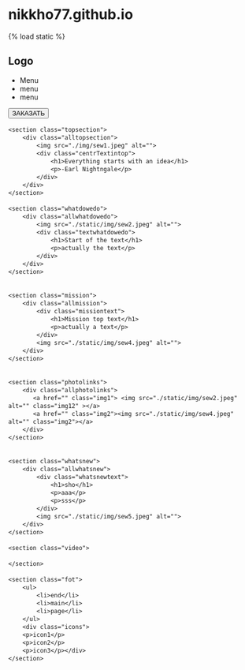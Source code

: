# nikkho77.github.io
<!DOCTYPE html>
{% load static %}
<html lang="en">
<head>
    <meta charset="UTF-8">
    <meta name="viewport" content="width=device-width, initial-scale=1.0">
    <title>Document</title>
    <link rel="stylesheet" href="{% static 'css/styles/style.css' %}">
</head>
<body>
    <nav>
        <h1>Logo</h1>
        <ul>
            <li>Menu</li>
            <li>menu</li>
            <li>menu</li>
        </ul>
        <button class="booking">ЗАКАЗАТЬ</button>
    </nav>


    <section class="topsection">
        <div class="alltopsection">
            <img src="./img/sew1.jpeg" alt="">
            <div class="centrTextintop">
                <h1>Everything starts with an idea</h1>
                <p>-Earl Nightngale</p>
            </div>
        </div>
    </section>

    <section class="whatdowedo">
        <div class="allwhatdowedo">
            <img src="./static/img/sew2.jpeg" alt="">
            <div class="textwhatdowedo">
                <h1>Start of the text</h1>
                <p>actually the text</p>
            </div>
        </div>
    </section>


    <section class="mission">
        <div class="allmission">
            <div class="missiontext">
                <h1>Mission top text</h1>
                <p>actually a text</p>
            </div>
            <img src="./static/img/sew4.jpeg" alt="">
        </div>
    </section>


    <section class="photolinks">
        <div class="allphotolinks">
           <a href="" class="img1"> <img src="./static/img/sew2.jpeg" alt="" class="img12" ></a>
           <a href="" class="img2"><img src="./static/img/sew4.jpeg" alt="" class="img2"></a>
        </div>
    </section>


    <section class="whatsnew">
        <div class="allwhatsnew">
            <div class="whatsnewtext">
                <h1>sho</h1>
                <p>aaa</p>
                <p>sss</p>
            </div>
            <img src="./static/img/sew5.jpeg" alt="">
        </div>
    </section>

    <section class="video">

    </section>

    <section class="fot">
        <ul>
            <li>end</li>
            <li>main</li>
            <li>page</li>
        </ul>
        <div class="icons">
        <p>icon1</p>
        <p>icon2</p>
        <p>icon3</p></div>
    </section>
</body>
</html>
